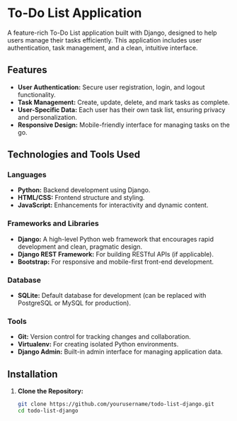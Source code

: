 # To-Do List Application

A feature-rich To-Do List application built with Django, designed to help users manage their tasks efficiently. This application includes user authentication, task management, and a clean, intuitive interface.

## Features

- **User Authentication:** Secure user registration, login, and logout functionality.
- **Task Management:** Create, update, delete, and mark tasks as complete.
- **User-Specific Data:** Each user has their own task list, ensuring privacy and personalization.
- **Responsive Design:** Mobile-friendly interface for managing tasks on the go.

## Technologies and Tools Used

### Languages

- **Python:** Backend development using Django.
- **HTML/CSS:** Frontend structure and styling.
- **JavaScript:** Enhancements for interactivity and dynamic content.

### Frameworks and Libraries

- **Django:** A high-level Python web framework that encourages rapid development and clean, pragmatic design.
- **Django REST Framework:** For building RESTful APIs (if applicable).
- **Bootstrap:** For responsive and mobile-first front-end development.

### Database

- **SQLite:** Default database for development (can be replaced with PostgreSQL or MySQL for production).

### Tools

- **Git:** Version control for tracking changes and collaboration.
- **Virtualenv:** For creating isolated Python environments.
- **Django Admin:** Built-in admin interface for managing application data.

## Installation

1. **Clone the Repository:**

   ```bash
   git clone https://github.com/yourusername/todo-list-django.git
   cd todo-list-django
